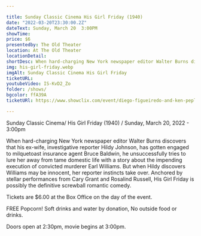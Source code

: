 ```yaml
---

title: Sunday Classic Cinema His Girl Friday (1940)
date: "2022-03-20T23:30:00.2Z"
dateText: Sunday, March 20  3:00PM
showTime:
price: $6
presentedby: The Old Theater
location: At The Old Theater
locationDetail: 
shortDesc: When hard-charging New York newspaper editor Walter Burns discovers that his ex-wife, investigative reporter Hildy Johnson, has gotten engaged...
img: his-girl-friday.webp
imgAlt: Sunday Classic Cinema His Girl Friday 
ticketURL: 
youtubeVideo: IS-KvD2_Zo
folder: /shows/
bgcolor: ffA39A
ticketURl: https://www.showclix.com/event/diego-figueiredo-and-ken-peplowski

---
```


Sunday Classic Cinema/ His Girl Friday (1940) / Sunday, March 20, 2022 - 3:00pm

When hard-charging New York newspaper editor Walter Burns discovers that his ex-wife, investigative reporter Hildy Johnson, has gotten engaged to milquetoast insurance agent Bruce Baldwin, he unsuccessfully tries to lure her away from tame domestic life with a story about the impending execution of convicted murderer Earl Williams. But when Hildy discovers Williams may be innocent, her reporter instincts take over. Anchored by stellar performances from Cary Grant and Rosalind Russell, His Girl Friday is possibly the definitive screwball romantic comedy.


Tickets are $6.00 at the Box Office on the day of the event.

FREE Popcorn!  Soft drinks and water by donation,  No outside food or drinks.  

Doors open at 2:30pm, movie begins at 3:00pm. 